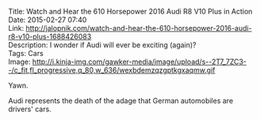 Title: Watch and Hear the 610 Horsepower 2016 Audi R8 V10 Plus in Action  
Date: 2015-02-27 07:40  
Link: http://jalopnik.com/watch-and-hear-the-610-horsepower-2016-audi-r8-v10-plus-1688426083  
Description: I wonder if Audi will ever be exciting (again)?  
Tags: Cars  
Image: http://i.kinja-img.com/gawker-media/image/upload/s--2T7_7ZC3--/c_fit,fl_progressive,q_80,w_636/wexbdemzqzgptkgxaqmw.gif  

Yawn.

Audi represents the death of the adage that German automobiles are drivers' cars.